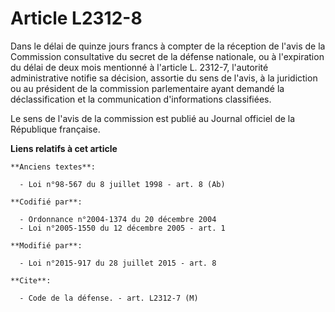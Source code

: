# Article L2312-8

Dans le délai de quinze jours francs à compter de la réception de l'avis de la Commission consultative du secret de la
défense nationale, ou à l'expiration du délai de deux mois mentionné à l'article L. 2312-7, l'autorité administrative notifie
sa décision, assortie du sens de l'avis, à la juridiction ou au président de la commission parlementaire  ayant demandé la
déclassification et la communication d'informations classifiées. 

Le sens de l'avis de la commission est publié au Journal officiel de la République française.

**Liens relatifs à cet article**

	**Anciens textes**:

	  - Loi n°98-567 du 8 juillet 1998 - art. 8 (Ab)

	**Codifié par**:

	  - Ordonnance n°2004-1374 du 20 décembre 2004
	  - Loi n°2005-1550 du 12 décembre 2005 - art. 1

	**Modifié par**:

	  - Loi n°2015-917 du 28 juillet 2015 - art. 8

	**Cite**:

	  - Code de la défense. - art. L2312-7 (M)
